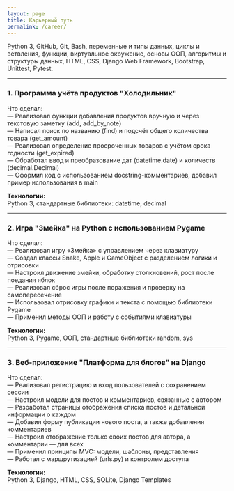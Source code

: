```yaml
---
layout: page
title: Карьерный путь
permalink: /career/
---
```


<div class="timeline-block">

Python 3, GitHub, Git, Bash, переменные и типы данных, циклы и ветвления, функции, виртуальное окружение, основы ООП, алгоритмы и структуры данных, HTML, CSS, Django Web Framework, Bootstrap, Unittest, Pytest.

---

### 1. Программа учёта продуктов "Холодильник"

Что сделал:  
— Реализовал функции добавления продуктов вручную и через текстовую заметку (add, add_by_note)  
— Написал поиск по названию (find) и подсчёт общего количества товара (get_amount)  
— Реализовал определение просроченных товаров с учётом срока годности (get_expired)  
— Обработал ввод и преобразование дат (datetime.date) и количеств (decimal.Decimal)  
— Оформил код с использованием docstring-комментариев, добавил пример использования в main  

**Технологии:**  
Python 3, стандартные библиотеки: datetime, decimal

---

### 2. Игра "Змейка" на Python с использованием Pygame

Что сделал:  
— Реализовал игру «Змейка» с управлением через клавиатуру  
— Создал классы Snake, Apple и GameObject с разделением логики и отрисовки  
— Настроил движение змейки, обработку столкновений, рост после поедания яблок  
— Реализовал сброс игры после поражения и проверку на самопересечение  
— Использовал отрисовку графики и текста с помощью библиотеки Pygame  
— Применил методы ООП и работу с событиями клавиатуры  

**Технологии:**  
Python 3, Pygame, ООП, стандартные библиотеки random, sys

---

### 3. Веб-приложение "Платформа для блогов" на Django

Что сделал:  
— Реализовал регистрацию и вход пользователей с сохранением сессии  
— Настроил модели для постов и комментариев, связанные с автором  
— Разработал страницы отображения списка постов и детальной информации о каждом  
— Добавил форму публикации нового поста, а также добавления комментариев  
— Настроил отображение только своих постов для автора, а комментарии — для всех  
— Применил принципы MVC: модели, шаблоны, представления  
— Работал с маршрутизацией (urls.py) и контролем доступа  

**Технологии:**  
Python 3, Django, HTML, CSS, SQLite, Django Templates

</div>
